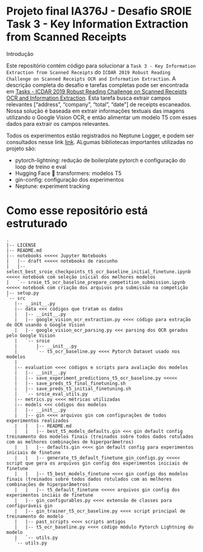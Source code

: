 # Projeto final IA376J - Desafio SROIE Task 3 - Key Information Extraction from Scanned Receipts

Introdução

Este repositório contém código para solucionar a `Task 3 - Key Information Extraction from Scanned Receipts` do `ICDAR 2019 Robust Reading Challenge on Scanned Receipts OCR and Information Extraction`. A descrição completa do desafio e tarefas completas pode ser encontrada em [Tasks - ICDAR 2019 Robust Reading Challenge on Scanned Receipts OCR and Information Extraction](https://rrc.cvc.uab.es/?ch=13&com=tasks). Esta tarefa busca extrair campos relevantes [“address”, “company”, “total”, “date”] de receipts escaneados. Nossa solução é baseada em extrair informações textuais das imagens utilizando o Google Vision OCR, e então alimentar um modelo T5 com esses dados para extrair os campos relevantes.


Todos os experimentos estão registrados no Neptune Logger, e podem ser consultados nesse link [link](https://ui.neptune.ai/marcospiau/final-project-ia376j-1/experiments?viewId=7b690bc2-f1ea-499d-81f2-30a5c0208c04). ALgumas bibliotecas importantes utilizadas no projeto são:
* pytorch-lightning: redução de boilerplate pytorch e configuração do loop de treino e eval
* Hugging Face 🤗 transformers: modelos T5
* gin-config: configuração dos experimentos
* Neptune: experiment tracking

# Como esse repositório está estruturado

 ```
 .
|-- LICENSE
|-- README.md
|-- notebooks <<<<< Jupyter Notebooks
|   |-- draft <<<<< notebooks de rascunho
|   |-- select_best_sroie_checkpoints_t5_ocr_baseline_initial_finetune.ipynb <<<<< notebook com seleção inicial dos melhores modelos 
|   `-- sroie_t5_ocr_baseline_prepare_competition_submission.ipynb <<<<< notebook com criação dos arquivos pra submissão na competição
|-- setup.py
`-- src
    |-- __init__.py
    |-- data <<< códigos que tratam os dados
    |   |-- __init__.py
    |   |-- google_vision_ocr_extraction.py <<<< código para extração de OCR usando o Google Vision
    |   |-- google_vision_ocr_parsing.py <<< parsing dos OCR gerados pelo Google Vision
    |   `-- sroie
    |       |-- __init__.py
    |       `-- t5_ocr_baseline.py <<<< Pytorch Dataset usado nos modelos
    |
    |-- evaluation <<<< códigos e scripts para avaliação dos modelos
    |   |-- __init__.py
    |   |-- save_experiment_predictions_t5_ocr_baseline.py <<<<< 
    |   |-- save_preds_t5_final_finetuning.sh
    |   |-- save_preds_t5_initial_finetuning.sh
    |   `-- sroie_eval_utils.py
    |-- metrics.py <<<< métricas utilizadas
    |-- models <<< códigos dos modelos
    |   |-- __init__.py
    |   |-- gin <<<< arquivos gin com configurações de todos experimentos realizados
    |   |   |-- README.md
    |   |   |-- best_t5_models_defaults.gin <<< gin default config treinamento dos modelos finais (treinados sobre todos dados rotulados com as melhores combinações de hiperparâmetros)
    |   |   |-- defaults.gin <<<< gin default config para experimentos iniciais de finetune
    |   |   |-- generate_t5_default_finetune_gin_configs.py <<<<< script que gera os arquivos gin config dos experimentos iniciais de finetune
    |   |   |-- t5_best_models_finetune <<<< gin configs dos modelos finais (treinados sobre todos dados rotulados com as melhores combinações de hiperparâmetros)
    |   |   |-- t5_default_finetune <<<<< arquivos gin config dos experimentos inciais de finetune
    |   |-- gin_configurables.py <<<< extensão de classes para configuráveis gin
    |   |-- gin_trainer_t5_ocr_baseline.py <<<< script principal de treinamento do modelo 
    |   |-- past_scripts <<<< scripts antigos
    |   |-- t5_ocr_baseline.py <<<< código módulo Pytorch Lightning do modelo
    |   `-- utils.py 
    `-- utils.py
 ```
